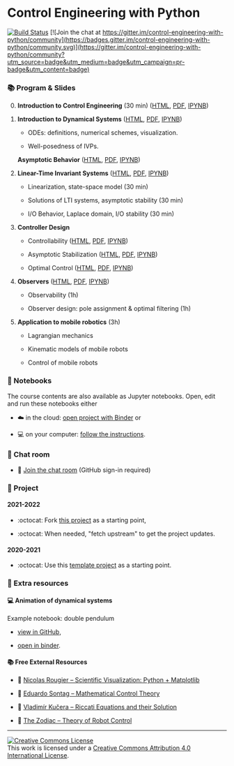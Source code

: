 
Control Engineering with Python
================================================================================

[![Build Status](https://github.com/boisgera/control-engineering-with-python/workflows/build/badge.svg)](https://github.com/boisgera/control-engineering-with-python/actions) [![Join the chat at https://gitter.im/control-engineering-with-python/community](https://badges.gitter.im/control-engineering-with-python/community.svg)](https://gitter.im/control-engineering-with-python/community?utm_source=badge&utm_medium=badge&utm_campaign=pr-badge&utm_content=badge)


### :books: Program & Slides

 0. **Introduction to Control Engineering** (30 min)
    ([HTML](https://boisgera.github.io/control-engineering-with-python/intro.html),
     [PDF](https://boisgera.github.io/control-engineering-with-python/intro.pdf),
     [IPYNB](https://mybinder.org/v2/gh/boisgera/control-engineering-with-python/gh-pages?filepath=intro.ipynb))

 1. **Introduction to Dynamical Systems**
    ([HTML](https://boisgera.github.io/control-engineering-with-python/odes.html),
    [PDF](https://boisgera.github.io/control-engineering-with-python/odes.pdf),
    [IPYNB](https://mybinder.org/v2/gh/boisgera/control-engineering-with-python/gh-pages?filepath=odes.ipynb))

      - ODEs: definitions, numerical schemes, visualization. 

      - Well-posedness of IVPs.

    **Asymptotic Behavior**
    ([HTML](https://boisgera.github.io/control-engineering-with-python/asymptotic.html),
    [PDF](https://boisgera.github.io/control-engineering-with-python/asymptotic.pdf),
    [IPYNB](https://mybinder.org/v2/gh/boisgera/control-engineering-with-python/gh-pages?filepath=asymptotic.ipynb))

 2. **Linear-Time Invariant Systems**
    ([HTML](https://boisgera.github.io/control-engineering-with-python/linear-systems.html),
     [PDF](https://boisgera.github.io/control-engineering-with-python/linear-systems.pdf),
     [IPYNB](https://mybinder.org/v2/gh/boisgera/control-engineering-with-python/gh-pages?filepath=linear-systems.ipynb))

      - Linearization, state-space model (30 min)

      - Solutions of LTI systems, asymptotic stability (30 min)

      - I/O Behavior, Laplace domain, I/O stability (30 min)

 3. **Controller Design**

      - Controllability ([HTML](https://boisgera.github.io/control-engineering-with-python/controllability.html),
     [PDF](https://boisgera.github.io/control-engineering-with-python/controllability.pdf),
     [IPYNB](https://mybinder.org/v2/gh/boisgera/control-engineering-with-python/gh-pages?filepath=controllability.ipynb))

      - Asymptotic Stabilization ([HTML](https://boisgera.github.io/control-engineering-with-python/asymptotic-stabilization.html),
     [PDF](https://boisgera.github.io/control-engineering-with-python/asymptotic-stabilization.pdf),
     [IPYNB](https://mybinder.org/v2/gh/boisgera/control-engineering-with-python/gh-pages?filepath=asymptotic-stabilization.ipynb))

      - Optimal Control ([HTML](https://boisgera.github.io/control-engineering-with-python/optimal-control.html),
     [PDF](https://boisgera.github.io/control-engineering-with-python/optimal-control.pdf),
     [IPYNB](https://mybinder.org/v2/gh/boisgera/control-engineering-with-python/gh-pages?filepath=optimal-control.ipynb))

 4. **Observers**
    ([HTML](https://boisgera.github.io/control-engineering-with-python/observers.html),
     [PDF](https://boisgera.github.io/control-engineering-with-python/observers.pdf),
     [IPYNB](https://mybinder.org/v2/gh/boisgera/control-engineering-with-python/gh-pages?filepath=observers.ipynb))

      - Observability (1h)

      - Observer design: pole assignment & optimal filtering (1h)

 5. **Application to mobile robotics** (3h)

      - Lagrangian mechanics

      - Kinematic models of mobile robots

      - Control of mobile robots

### :notebook: Notebooks

The course contents are also available as Jupyter notebooks. 
Open, edit and run these notebooks either

  - :cloud: in the cloud: [open project with Binder][CEIP-binder] or

  - :computer: on your computer: [follow the instructions](install.md).

[CEIP-binder]: https://mybinder.org/v2/gh/boisgera/control-engineering-with-python/gh-pages

### :speech_balloon: Chat room

  - :speech_balloon: [Join the chat room](https://gitter.im/control-engineering-with-python/community?utm_source=badge&utm_medium=badge&utm_campaign=pr-badge&utm_content=badge) (GitHub sign-in required)
 
### :rocket: Project


#### 2021-2022

  - :octocat: Fork [this project](https://github.com/boisgera/control-engineering-with-python-project-2021-2022) as a starting point,

  - :octocat: When needed, "fetch upstream" to get the project updates.

#### 2020-2021

  - :octocat:  Use this [template project](https://github.com/boisgera/control-engineering-with-python-project) as a starting point.

### :tada: Extra resources

#### :computer: Animation of dynamical systems

Example notebook: double pendulum
  
  - [view in GitHub](https://github.com/boisgera/control-engineering-with-python/blob/master/examples/animation.ipynb),

  - [open in binder](https://mybinder.org/v2/gh/boisgera/control-engineering-with-python/gh-pages?filepath=examples/animation.ipynb).

#### :books: Free External Resources      

  - :book: [Nicolas Rougier – Scientific Visualization: Python + Matplotlib](https://hal.inria.fr/hal-03427242/document)
      
  - :book: [Eduardo Sontag – Mathematical Control Theory](http://www.sontaglab.org/FTPDIR/sontag_mathematical_control_theory_springer98.pdf)

  - :book: [Vladimír Kučera – Riccati Equations and their Solution](http://library.utia.cas.cz/separaty/2011/TR/kucera-0436431.pdf)
  
  - :book: [The Zodiac – Theory of Robot Control](http://www.gipsa-lab.grenoble-inp.fr/~carlos.canudas-de-wit/publications/Theory_of_robot_control.pdf)

-----

<a rel="license" href="http://creativecommons.org/licenses/by/4.0/"><img alt="Creative Commons License" style="border-width:0" src="https://i.creativecommons.org/l/by/4.0/88x31.png" /></a><br />This work is licensed under a <a rel="license" href="http://creativecommons.org/licenses/by/4.0/">Creative Commons Attribution 4.0 International License</a>.

